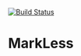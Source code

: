 [![Build Status](https://travis-ci.org/longztian/markless.svg?branch=master)](https://travis-ci.org/longztian/markless)

# MarkLess
